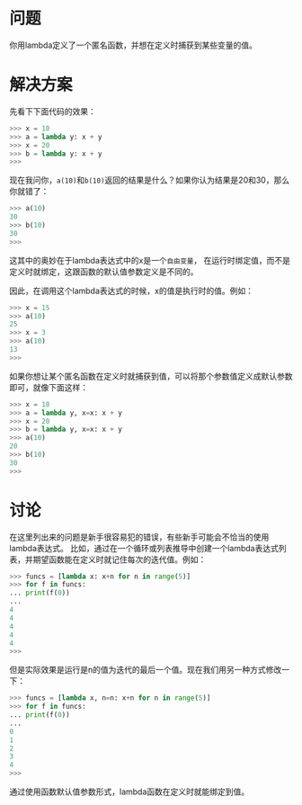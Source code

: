 # 问题
你用lambda定义了一个匿名函数，并想在定义时捕获到某些变量的值。

# 解决方案
先看下下面代码的效果：
```python
>>> x = 10
>>> a = lambda y: x + y
>>> x = 20
>>> b = lambda y: x + y
>>>
```
现在我问你，`a(10)`和`b(10)`返回的结果是什么？如果你认为结果是20和30，那么你就错了：
```python
>>> a(10)
30
>>> b(10)
30
>>>
```

这其中的奥妙在于lambda表达式中的x是一个`自由变量`， 在运行时绑定值，而不是定义时就绑定，这跟函数的默认值参数定义是不同的。

 因此，在调用这个lambda表达式的时候，x的值是执行时的值。例如：
```python
>>> x = 15
>>> a(10)
25
>>> x = 3
>>> a(10)
13
>>>
```

如果你想让某个匿名函数在定义时就捕获到值，可以将那个参数值定义成默认参数即可，就像下面这样：
```python
>>> x = 10
>>> a = lambda y, x=x: x + y
>>> x = 20
>>> b = lambda y, x=x: x + y
>>> a(10)
20
>>> b(10)
30
>>>
```

# 讨论
在这里列出来的问题是新手很容易犯的错误，有些新手可能会不恰当的使用lambda表达式。 比如，通过在一个循环或列表推导中创建一个lambda表达式列表，并期望函数能在定义时就记住每次的迭代值。例如：
```python
>>> funcs = [lambda x: x+n for n in range(5)]
>>> for f in funcs:
... print(f(0))
...
4
4
4
4
4
>>>
```
但是实际效果是运行是n的值为迭代的最后一个值。现在我们用另一种方式修改一下：
```python
>>> funcs = [lambda x, n=n: x+n for n in range(5)]
>>> for f in funcs:
... print(f(0))
...
0
1
2
3
4
>>>
```

通过使用函数默认值参数形式，lambda函数在定义时就能绑定到值。


